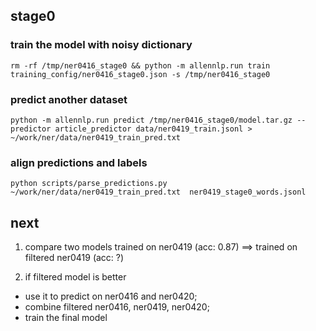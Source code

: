 

## stage0

### train the model with noisy dictionary

```
rm -rf /tmp/ner0416_stage0 && python -m allennlp.run train training_config/ner0416_stage0.json -s /tmp/ner0416_stage0
```

### predict another dataset


```
python -m allennlp.run predict /tmp/ner0416_stage0/model.tar.gz --predictor article_predictor data/ner0419_train.jsonl > ~/work/ner/data/ner0419_train_pred.txt
```

### align predictions and labels

```
python scripts/parse_predictions.py ~/work/ner/data/ner0419_train_pred.txt  ner0419_stage0_words.jsonl
```

## next

1. compare two models
  trained on ner0419 (acc: 0.87) ==> trained on filtered ner0419 (acc: ?)

2. if filtered model is better
  - use it to predict on ner0416 and ner0420;
  - combine filtered ner0416, ner0419, ner0420;
  - train the final model
  
